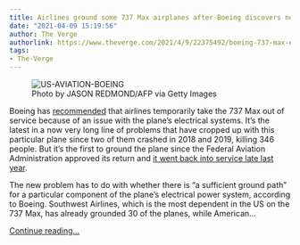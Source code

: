 ```yaml
---
title: Airlines ground some 737 Max airplanes after Boeing discovers new problem
date: "2021-04-09 15:19:56"
author: The Verge
authorlink: https://www.theverge.com/2021/4/9/22375492/boeing-737-max-electrical-issue-grounded-suspended-airlines
tags:
- The-Verge
---
```

<figure>
      <img alt="US-AVIATION-BOEING" src="https://cdn.vox-cdn.com/thumbor/mSKtUshgJOCvsTkZBDvOzZVI8BI=/0x0:3600x2400/1310x873/cdn.vox-cdn.com/uploads/chorus_image/image/69101513/1229675092.0.jpg" />
        <figcaption>Photo by JASON REDMOND/AFP via Getty Images</figcaption>
    </figure>

  <p id="d9cZqR">Boeing has <a href="https://boeing.mediaroom.com/news-releases-statements?item=130847">recommended</a> that airlines temporarily take the 737 Max out of service because of an issue with the plane’s electrical systems. It’s the latest in a now very long line of problems that have cropped up with this particular plane since two of them crashed in 2018 and 2019, killing 346 people. But it’s the first to ground the plane since the Federal Aviation Administration approved its return and <a href="https://www.theverge.com/2020/12/9/22165956/boeing-737-max-flight-brazil-gol-airlines">it went back into service late last year</a>.</p>
<p id="EFon1x">The new problem has to do with whether there is “a sufficient ground path” for a particular component of the plane’s electrical power system, according to Boeing. Southwest Airlines, which is the most dependent in the US on the 737 Max, has already grounded 30 of the planes, while American...</p>
  <p>
    <a href="https://www.theverge.com/2021/4/9/22375492/boeing-737-max-electrical-issue-grounded-suspended-airlines">Continue reading&hellip;</a>
  </p>